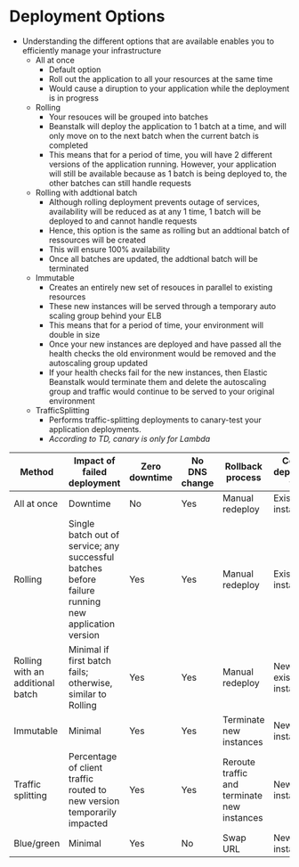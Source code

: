 # Deployment Options

- Understanding the different options that are available enables you to efficiently manage your infrastructure
	- All at once
		- Default option
		- Roll out the application to all your resources at the same time
		- Would cause a diruption to your application while the deployment is in progress
	- Rolling
		- Your resouces will be grouped into batches
		- Beanstalk will deploy the application to 1 batch at a time, and will only move on to the next batch when the current batch is completed
		- This means that for a period of time, you will have 2 different versions of the application running. However, your application will still be available because as 1 batch is being deployed to, the other batches can still handle requests
	- Rolling with addtional batch
		- Although rolling deployment prevents outage of services, availability will be reduced as at any 1 time, 1 batch will be deployed to and cannot handle requests
		- Hence, this option is the same as rolling but an addtional batch of ressources will be created
		- This will ensure 100% availability
		- Once all batches are updated, the addtional batch will be terminated
	- Immutable
		- Creates an entirely new set of resouces in parallel to existing resources
		- These new instances will be served through a temporary auto scaling group behind your ELB
		- This means that for a period of time, your environment will double in size
		- Once your new instances are deployed and have passed all the health checks the old environment would be removed and the autoscaling group updated
		- If your health checks fail for the new instances, then Elastic Beanstalk would terminate them and delete the autoscaling group and traffic would continue to be served to your original environment
	- TrafficSplitting 
		- Performs traffic-splitting deployments to canary-test your application deployments.
		- *According to TD, canary is only for Lambda*

Method|Impact of failed deployment|Zero downtime|No DNS change|Rollback process|Code deployed to
|------|------|------|------|------|------|
All at once|Downtime|No	|Yes|Manual redeploy|Existing instances
Rolling|Single batch out of service; any successful batches before failure running new application version|Yes|Yes|Manual redeploy|Existing instances
Rolling with an additional batch|Minimal if first batch fails; otherwise, similar to Rolling|Yes|Yes|Manual redeploy|New and existing instances
Immutable|Minimal|Yes|Yes|Terminate new instances|New instances
Traffic splitting|Percentage of client traffic routed to new version temporarily impacted|Yes|Yes|Reroute traffic and terminate new instances|New instances
Blue/green|Minimal|Yes|No|Swap URL|New instances